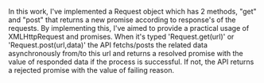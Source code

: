 In this work, I've implemented a Request object which has 2 methods, "get" and "post" that returns a new promise 
according to response's of the requests. By implementing this, I've aimed to provide a practical usage of XMLHttpRequest 
and promises. When it's typed  'Request.get(url)' or 'Request.post(url,data)' the API fetchs/posts the related data asynchronously from/to this url and returns a resolved promise with the value of responded data if the process is successful. If not, the API returns a rejected promise with the value of failing reason.
